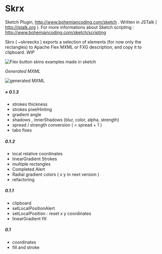 Skrx
====
Sketch Plugin, http://www.bohemiancoding.com/sketch .
Written in JSTalk ( http://jstalk.org ). For more informations about Sketch scripting : http://www.bohemiancoding.com/sketch/scripting

Skrx ( ~skreecks ) exports a selection of elements (for now only the rectangles) to Apache Flex MXML or FXG description, and copy it to clipboard. _WIP_


![Flex button skins examples made in sketch](https://www.evernote.com/shard/s1/sh/34378239-8a53-4f28-bff6-93c84bab5555/268d101ce5aab30110c881ad6eb46906/deep/0/skrx_buttons_examples1.sketch-et-Skrx-et-Sketch-Scripting-API---MSStyleBorder.png)

_Generated MXML_

![generated MXML](https://www.evernote.com/shard/s1/sh/d589dd78-c471-44a9-acbc-c6a45e32b578/c0dba2c75ecaccfc30bbfaf8b7f2b758/deep/0/SkrxSkinTest.mxml----Skrx----Sparx------DevLab-_Projects-RXLibz-Sparx----IntelliJ-IDEA-(Cardea)-IU-133.1081.png)

##### » 0.1.3
- strokes thickness
- strokes pixelHinting
- gradient angle
- shadows , innerShadows (blur, color, alpha, strength)
- spread / strength conversion ( = spread + 1 )
- tabs fixes

##### 0.1.2
- local relative coordinates
- linearGradient Strokes 
- multiple rectangles
- Completed Alert
- Radial gradient colors ( x y in next version )
- refactoring

##### 0.1.1
- clipboard
- setLocalPositionAlert
- setLocalPosition : reset x y coordinates
- linearGradient fill

##### 0.1
-  coordinates
-  fill and stroke
